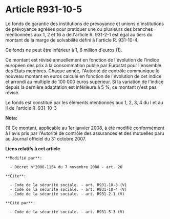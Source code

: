 # Article R931-10-5

Le fonds de garantie des institutions de prévoyance et unions d'institutions de prévoyance agréées pour pratiquer une ou
plusieurs des branches mentionnées aux 1, 2 et 16 a de l'article R. 931-2-1 est égal au tiers du montant de la marge de
solvabilité défini à l'article R. 931-10-4. 

Ce fonds ne peut être inférieur à 1, 6 million d'euros (1). 

Ce montant est révisé annuellement en fonction de l'évolution de l'indice européen des prix à la consommation publié par
Eurostat pour l'ensemble des Etats membres. Chaque année, l'Autorité de contrôle communique le nouveau montant en euros
calculé en fonction de l'évolution de cet indice et arrondi au multiple de 100 000 euros supérieur. Si la variation de
l'indice depuis la dernière adaptation est inférieure à 5 %, ce montant n'est pas révisé. 

Le fonds est constitué par les éléments mentionnés aux 1, 2, 3, 4 du I et au II de l'article R. 931-10-3

**Nota:**

(1) Ce montant, applicable au 1er janvier 2008, à été modifié conformément à l'avis pris par l'Autorité de contrôle des
assurances et des mutuelles paru au Journal officiel du 31 octobre 2007.

**Liens relatifs à cet article**

	**Modifié par**:

	  - Décret n°2008-1154 du 7 novembre 2008 - art. 26

	**Cite**:

	  - Code de la sécurité sociale. - art. R931-10-3 (V)
	  - Code de la sécurité sociale. - art. R931-10-4 (V)
	  - Code de la sécurité sociale. - art. R931-2-1 (V)

	**Cité par**:

	  - Code de la sécurité sociale. - art. R931-5-3 (V)
